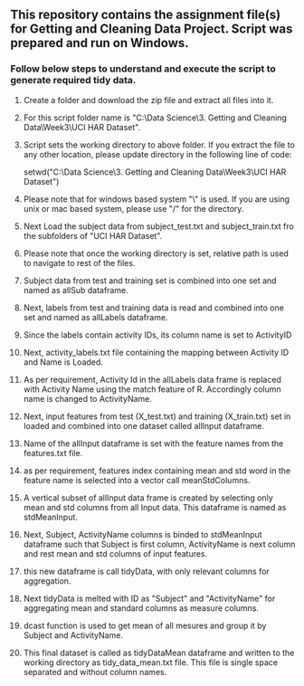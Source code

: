 ## This repository contains the assignment file(s) for Getting and Cleaning Data Project. Script was prepared and run on Windows.

### Follow below steps to understand and execute the script to generate required tidy data.

1. Create a folder and download the zip file and extract all files into it. 

2. For this script folder name is "C:\Data Science\3. Getting and Cleaning Data\Week3\UCI HAR Dataset".

3. Script sets the working directory to above folder. If you extract the file to any other location, please update directory in the following line of code:

	setwd("C:\\Data Science\\3. Getting and Cleaning Data\\Week3\\UCI HAR Dataset")

4. Please note that for windows based system "\\" is used. If you are using unix or mac based system, please use "/" for the directory.

5. Next Load the subject data from subject_test.txt and subject_train.txt fro the subfolders of "UCI HAR Dataset".

6. Please note that once the working directory is set, relative path is used to navigate to rest of the files.

7. Subject data from test and training set is combined into one set and named as allSub dataframe.

8. Next, labels from test and training data is read and combined into one set and named as allLabels dataframe.

9. Since the labels contain activity IDs, its column name is set to ActivityID

10. Next, activity_labels.txt file containing the mapping between Activity ID and Name is Loaded.

11. As per requirement, Activity Id in the allLabels data frame is replaced with Activity Name using the match feature of R. Accordingly column name is changed to ActivityName.

12. Next, input features from test (X_test.txt) and training (X_train.txt) set in loaded and combined into one dataset called allInput dataframe.

13. Name of the allInput dataframe is set with the feature names from the features.txt file. 

14. as per requirement, features index containing mean and std word in the feature name is selected into a vector call  meanStdColumns.

15. A vertical subset of allInput data frame is created by selecting only mean and std columns from all Input data. This dataframe is named as stdMeanInput.

16. Next, Subject, ActivityName columns is binded to stdMeanInput dataframe such that Subject is first column, ActivityName is next column and rest mean and std columns of input features.

17. this new dataframe is call tidyData, with only relevant columns for aggregation.

18. Next tidyData is melted with  ID as "Subject" and "ActivityName" for aggregating mean and standard columns as measure columns.

19. dcast function is  used to get mean of all mesures and group it by Subject and ActivityName.

20. This final dataset is called as tidyDataMean dataframe and written to the working directory as tidy_data_mean.txt file. This file is single space separated and without column names.




